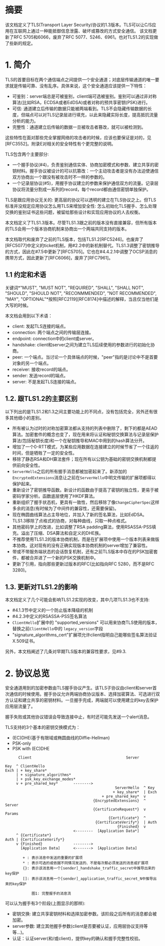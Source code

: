 # 摘要
该文档定义了TLS(Transport Layer Security)协议的1.3版本。TLS可以让C/S应用在互联网上通过一种能抵御信息泄露、破坏或篡改的方式安全通信。
该文档更新了RFC 5705和6066，废弃了RFC 5077、5246、6961。也对TLS1.2的实现做了些新的规定。

# 1. 简介
TLS的首要目标在两个通信端点之间提供一个安全通道；对底层传输通道的唯一要求就是传输可靠、没有乱序。具体来说，这个安全通道应该提供一下特性：
- 可鉴别：server端总是可被鉴别，client端可选被鉴别。鉴别可以通过非对称算法(比如RSA，ECDSA或者EdDSA)或者对称的预共享密钥(PSK)进行。
- 可信: 通道建立后传输的数据只能被两端看到。TLS不会隐藏传输数据的长度，但端点可以对TLS记录层进行填充，以此来隐藏实际长度，提高抵抗流量分析的能力。
- 完整性：通道建立后传输的数据一旦被攻击者篡改，就可以被检测到。

这些特性在面对那些完全掌握网络的攻击者的时候，应该也要保证是对的，见[RFC3552]。附录E对相关的安全特性有个更完整的说明。

TLS包含两个主要部分:
- 一个握手协议(#4)，负责鉴别通信实体、协商加密模式和参数、建立共享的密钥材料。握手协议被设计的可以抗篡改：一个主动攻击者是没有办法迫使通信双方协商出一个跟没有被攻击时不一样的参数的。
- 一个记录层协议(#5)，用握手协议建立的参数来保护通信双方的流量。记录层协议将流量分割成一系列的record，每个record都由通信密钥单独保护。

TLS是跟应用协议无关的: 更高层的协议可以透明的建立在TLS协议之上。但TLS标准并没规定应用协议怎么用TLS来增加安全性: 怎么初始化TLS握手、怎么处理交换的鉴别证书这些问题，被留给那些设计和实现应用协议的人去权衡。

本文档定义了TLS1.3版本。尽管TLS1.3跟之前的版本没有直接兼容，但所有版本的TLS会用一个版本协商机制来协商出一个两端共同支持的版本。

本文档取代和废弃了之前的TLS版本，包括TLS1.2[RFC5246]。也废弃了[RFC5077]中定义的ticket机制，用#2.2中的新机制替代。TLS1.3调整了密钥推导的方式，因此在#7.5中更新了[RFC5705]。它也在#4.4.2.1中调整了OCSP消息的携带方式，因此更新了[RFC6066]，废弃了[RFC7961]。

## 1.1 约定和术语
关键词*"MUST", "MUST NOT", "REQUIRED", "SHALL", "SHALL NOT", "SHOULD", "SHOULD NOT", "RECONMMENDED", "NOT RECOMMENDED", "MAY", "OPTIONAL"*按照[RFC2119][RFC8174]中描述的解释，当且仅当他们是大写的时候。

本文档会用到以下术语：
- client: 发起TLS连接的端点。
- connection: 两个端点之间的传输层连接。
- endpoint: connection中的client或server。
- handshake: client和server之间为建立TLS后续使用的参数进行的初始化协商。
- peer: 一个端点。当讨论一个具体端点的时候，"peer"指的是讨论中不是首要对象的另一个端点。
- receiver: 接收record的端点。
- sender: 发送record的端点。
- server: 不是发起TLS连接的端点。

## 1.2. 跟TLS1.2的主要区别
以下列出的是TLS1.2和1.3之间主要功能上的不同点，没有包括完全，另外还有很多其他细小的差别。
- 所有被认为过时的对称加密算法都从支持的列表中删除了，剩下的都是AEAD算法。加密套件的概念也变了，现在用来将认证和秘钥交换算法与记录层保护算法(包括秘钥长度)和一个在秘钥推导和MAC中用到的hash算法分开。
- 增加了一个0-RTT模式，为某些应用数据在连接建立的时候节省了一个往返的时间，但是牺牲了一定的安全性。
- 移除了静态RSA和DH算法套件；现在所有以公钥为基础的密钥交换机制都提供前向安全性。
- `ServerHello`之后的所有握手消息都被加密起来了。新添加的`EncryptedExtensions`消息让之前在`ServerHello`中明文传输的扩展项都得以保护起来。
- 重新设计了密钥推导函数。新设计的函数由于提高了密钥的独立性，更易于被密码学家分析。函数底层使用了HKDF算法。
- 重新组织了握手状态机，更具有一致性，然后移除了像`ChangeCipherSpec`这样多余的消息(有时候为了中间件的兼容性，还需要保留)。
- 现在椭圆曲线算法占主导地位，并加入了新的签名算法，比如EdDSA。TLS1.3移除了点格式的协商，对每种曲线，只取一种点格式。
- 其他密码学上的改进，比如调整了RSA padding算法，使用RSASSA-PSS填充。溢出了压缩、DSA算法和自定义的DHE族。
- 不推荐使用TLS1.2的版本协商机制，而是在扩展项中使用一个版本列表来做版本协商。这对现有的没有正确实现版本协商机制的server增加了兼容性。
- 带或不带服务端状态的会话恢复机制，还有之前TLS版本中存在的PSK加密套件，都被合并进了一个新的PSK交换机制中。
- 更新了引用，指向那些更新过版本的RFC(比如指向RFC 5280，而不是RFC 3280)。

## 1.3. 更新对TLS1.2的影响
本文档定义了几个可能会影响TLS1.2实现的改变，其中几项TLS1.3也不支持:
- #4.1.3节中定义的一个防止版本降级的机制
- #4.2.3中定义的RSASSA-PSS签名算法
- `ClientHello`扩展中的 "supported_versions" 可以用来协商TLS使用的版本，替换之前`ClientHello`中的 `legacy_version`字段
- "signature_algorithms_cert"扩展项允许client指明自己能哪些签名算法验证X.509证书。

另外，本文档阐述了几条对早期TLS版本的兼容性要求，见#9.3.

# 2. 协议总览
安全通道用到的加密参数由TLS握手协议产生。该TLS子协议由client和server首次通信的时候使用。握手协议允许两端协商协议版本、选择加密算法、可选进行双方认证和建立共享的密钥材料。一旦握手完成，两端就可以使用建立的key去保护应用层流量了。

握手失败或其他协议错误会导致连接中止，有时还可能先发送一个alert消息。

TLS支持的3个基本的密钥交换模式为：
- (EC)DHE(基于有限域或椭圆曲线的Diffie-Hellman)
- PSK-only
- PSK with (EC)DHE

```
      Client                                           Server

Key  ^ ClientHello
Exch | + key_share*
     | + signature_algorithms*
     | + psk_key_exchange_modes*
     v + pre_shared_key*       -------->
                                                  ServerHello  ^ Key
                                                 + key_share*  | Exch
                                            + pre_shared_key*  v
                                        {EncryptedExtensions}  ^  Server
                                        {CertificateRequest*}  v  Params
                                               {Certificate*}  ^
                                         {CertificateVerify*}  | Auth
                                                   {Finished}  v
                               <--------  [Application Data*]
     ^ {Certificate*}
Auth | {CertificateVerify*}
     v {Finished}              -------->
       [Application Data]      <------->  [Application Data]

        + : 表示消息中发送的重要的扩展项
        * : 表示可选的或依据不同情况发送的、不是每次都必须发送的消息或扩展项
        {}: 表示该消息用一个[sender]_handshake_traffic_secret中推导出来的key保护
        []: 表示该消息用一个[sender]_application_traffic_secret_N中推导出来的key保护

            图1: 完整握手的消息流
```

可以认为握手有3个阶段(上图显示的那样):
- 密钥交换: 建立共享密钥材料和选择加密参数。该阶段之后所有的消息都会被加密。
- server参数: 建立其他握手参数(client是否要被认证，应用层协议支持等等...)。
- 认证：认证server(和/或client)，提供key的确认和握手完整性校验。

